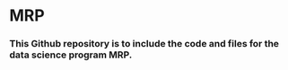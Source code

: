 # MRP
### This Github repository is to include the code and files for the data science program MRP. 

